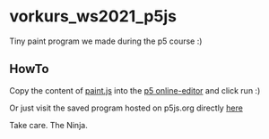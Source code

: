 # vorkurs_ws2021_p5js
Tiny paint program we made during the p5 course :)

## HowTo

Copy the content of [paint.js](https://github.com/mucdaininja/vorkurs_ws2021_p5js/blob/main/paint.js)
into the [p5 online-editor](https://editor.p5js.org/) and click run :)

Or just visit the saved program hosted on p5js.org directly [here](https://editor.p5js.org/mucdai/sketches/EY1Hp6Lwi)

Take care. The Ninja.
